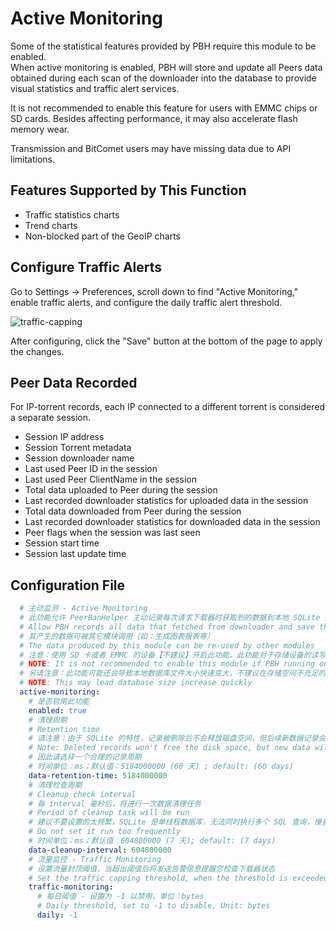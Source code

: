 # Active Monitoring

Some of the statistical features provided by PBH require this module to be enabled.  
When active monitoring is enabled, PBH will store and update all Peers data obtained during each scan of the downloader into the database to provide visual statistics and traffic alert services.  

It is not recommended to enable this feature for users with EMMC chips or SD cards. Besides affecting performance, it may also accelerate flash memory wear.  

Transmission and BitComet users may have missing data due to API limitations.

## Features Supported by This Function

* Traffic statistics charts
* Trend charts
* Non-blocked part of the GeoIP charts

## Configure Traffic Alerts

Go to Settings -> Preferences, scroll down to find "Active Monitoring," enable traffic alerts, and configure the daily traffic alert threshold.

![traffic-capping](./assets/traffic-capping.jpg)

After configuring, click the "Save" button at the bottom of the page to apply the changes.

## Peer Data Recorded

For IP-torrent records, each IP connected to a different torrent is considered a separate session.

* Session IP address
* Session Torrent metadata
* Session downloader name
* Last used Peer ID in the session
* Last used Peer ClientName in the session
* Total data uploaded to Peer during the session
* Last recorded downloader statistics for uploaded data in the session
* Total data downloaded from Peer during the session
* Last recorded downloader statistics for downloaded data in the session
* Peer flags when the session was last seen
* Session start time
* Session last update time

## Configuration File

```yaml
  # 主动监测 - Active Monitoring
  # 此功能允许 PeerBanHelper 主动记录每次请求下载器时获取到的数据到本地 SQLite 数据库中
  # Allow PBH records all data that fetched from downloader and save them into SQLite database
  # 其产生的数据可被其它模块调用（如：生成图表报表等）
  # The data produced by this module can be re-used by other modules
  # 注意：使用 SD 卡或者 EMMC 的设备【不建议】开启此功能，此功能对于存储设备的读写压力较高，可能加快 Flash 存储芯片磨损或导致存储设备过热
  # NOTE: It is not recommended to enable this module if PBH running on SDCard or EMMC Flash chip.
  # 另请注意：此功能可能还会导致本地数据库文件大小快速变大，不建议在存储空间不充足的存储设备上使用此功能
  # NOTE: This may lead database size increase quickly
  active-monitoring:
    # 是否启用此功能
    enabled: true
    # 清理周期
    # Retention time
    # 请注意：由于 SQLite 的特性，记录被删除后不会释放磁盘空间，但后续新数据记录会重新利用此部分空间
    # Note: Deleted records won't free the disk space, but new data will reuse those parts of space due SQLite internal design
    # 因此请选择一个合理的记录周期
    # 时间单位：ms；默认值：5184000000 (60 天) ; default: (60 days)
    data-retention-time: 5184000000
    # 清理检查周期
    # Cleanup check interval
    # 每 interval 毫秒后，将进行一次数据清理任务
    # Period of cleanup task will be run
    # 建议不要设置的太频繁，SQLite 是单线程数据库，无法同时执行多个 SQL 查询，慢查询可能导致 PBH 数据写入延迟/耗尽运行 RAM
    # Do not set it run too frequently
    # 时间单位：ms；默认值：604800000 (7 天); default: (7 days)
    data-cleanup-interval: 604800000
    # 流量监控 - Traffic Monitoring
    # 设置流量封顶阈值，当超出阈值后将发送告警信息提醒您检查下载器状态
    # Set the traffic capping threshold, when the threshold is exceeded, an alert message will be sent to remind you to check the status of the downloader.
    traffic-monitoring:
      # 每日阈值 - 设置为 -1 以禁用，单位：bytes
      # Daily threshold, set to -1 to disable, Unit: bytes
      daily: -1
```